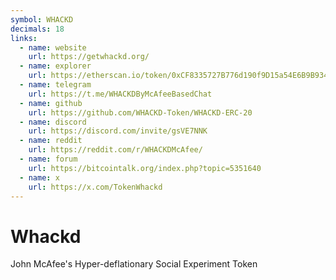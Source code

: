 ```yaml
---
symbol: WHACKD
decimals: 18
links:
  - name: website
    url: https://getwhackd.org/
  - name: explorer
    url: https://etherscan.io/token/0xCF8335727B776d190f9D15a54E6B9B9348439eEE
  - name: telegram
    url: https://t.me/WHACKDByMcAfeeBasedChat
  - name: github
    url: https://github.com/WHACKD-Token/WHACKD-ERC-20
  - name: discord
    url: https://discord.com/invite/gsVE7NNK
  - name: reddit
    url: https://reddit.com/r/WHACKDMcAfee/
  - name: forum
    url: https://bitcointalk.org/index.php?topic=5351640
  - name: x
    url: https://x.com/TokenWhackd
---
```


# Whackd

John McAfee's Hyper-deflationary Social Experiment Token
